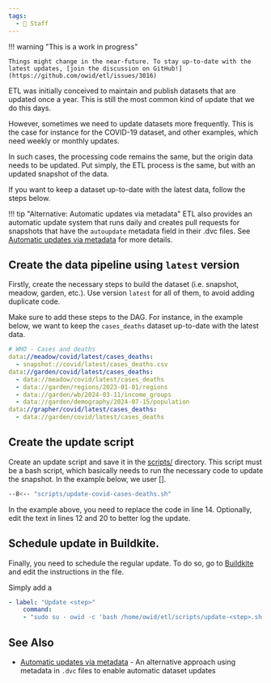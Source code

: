 ```yaml
---
tags:
  - 👷 Staff
---
```


!!! warning "This is a work in progress"

    Things might change in the near-future. To stay up-to-date with the latest updates, [join the discussion on GitHub!](https://github.com/owid/etl/issues/3016)

ETL was initially conceived to maintain and publish datasets that are updated once a year. This is still the most common kind of update that we do this days.

However, sometimes we need to update datasets more frequently. This is the case for instance for the COVID-19 dataset, and other examples, which need weekly or monthly updates.

In such cases, the processing code remains the same, but the origin data needs to be updated. Put simply, the ETL process is the same, but with an updated snapshot of the data.

If you want to keep a dataset up-to-date with the latest data, follow the steps below.

!!! tip "Alternative: Automatic updates via metadata"
    ETL also provides an automatic update system that runs daily and creates pull requests for snapshots that have the `autoupdate` metadata field in their .dvc files. See [Automatic updates via metadata](autoupdate-cli.md) for more details.

## Create the data pipeline using `latest` version

Firstly, create the necessary steps to build the dataset (i.e. snapshot, meadow, garden, etc.). Use version `latest` for all of them, to avoid adding duplicate code.

Make sure to add these steps to the DAG. For instance, in the example below, we want to keep the `cases_deaths` dataset up-to-date with the latest data.

```yaml
# WHO - Cases and deaths
data://meadow/covid/latest/cases_deaths:
  - snapshot://covid/latest/cases_deaths.csv
data://garden/covid/latest/cases_deaths:
  - data://meadow/covid/latest/cases_deaths
  - data://garden/regions/2023-01-01/regions
  - data://garden/wb/2024-03-11/income_groups
  - data://garden/demography/2024-07-15/population
data://grapher/covid/latest/cases_deaths:
  - data://garden/covid/latest/cases_deaths
```

## Create the update script

Create an update script and save it in the [scripts/](https://github.com/owid/etl/tree/master/scripts) directory. This script must be a bash script, which basically needs to run the necessary code to update the snapshot. In the example below, we user [].

```bash title="scripts/update-covid-cases-deaths.sh" linenums="1"
--8<-- "scripts/update-covid-cases-deaths.sh"
```

In the example above, you need to replace the code in line 14. Optionally, edit the text in lines 12 and 20 to better log the update.

## Schedule update in Buildkite.

Finally, you need to schedule the regular update. To do so, go to [Buildkite](https://buildkite.com/our-world-in-data/etl-automatic-dataset-updates-master/settings/steps) and edit the instructions in the file.

Simply add a

```yaml
- label: "Update <step>"
    command:
    - "sudo su - owid -c 'bash /home/owid/etl/scripts/update-<step>.sh'"
```

## See Also

- [Automatic updates via metadata](autoupdate-cli.md) - An alternative approach using metadata in `.dvc` files to enable automatic dataset updates
